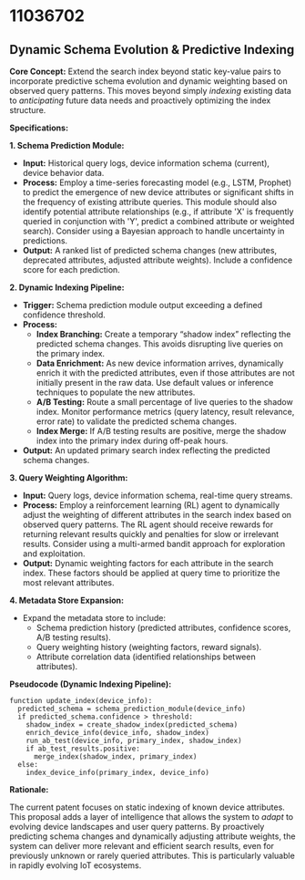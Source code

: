 # 11036702

## Dynamic Schema Evolution & Predictive Indexing

**Core Concept:** Extend the search index beyond static key-value pairs to incorporate predictive schema evolution and dynamic weighting based on observed query patterns. This moves beyond simply *indexing* existing data to *anticipating* future data needs and proactively optimizing the index structure.

**Specifications:**

**1. Schema Prediction Module:**

*   **Input:** Historical query logs, device information schema (current), device behavior data.
*   **Process:** Employ a time-series forecasting model (e.g., LSTM, Prophet) to predict the emergence of new device attributes or significant shifts in the frequency of existing attribute queries.  This module should also identify potential attribute relationships (e.g., if attribute 'X' is frequently queried in conjunction with 'Y', predict a combined attribute or weighted search).  Consider using a Bayesian approach to handle uncertainty in predictions.
*   **Output:**  A ranked list of predicted schema changes (new attributes, deprecated attributes, adjusted attribute weights).  Include a confidence score for each prediction.

**2. Dynamic Indexing Pipeline:**

*   **Trigger:**  Schema prediction module output exceeding a defined confidence threshold.
*   **Process:**
    *   **Index Branching:** Create a temporary “shadow index” reflecting the predicted schema changes.  This avoids disrupting live queries on the primary index.
    *   **Data Enrichment:**  As new device information arrives, dynamically enrich it with the predicted attributes, even if those attributes are not initially present in the raw data.  Use default values or inference techniques to populate the new attributes.
    *   **A/B Testing:**  Route a small percentage of live queries to the shadow index.  Monitor performance metrics (query latency, result relevance, error rate) to validate the predicted schema changes.
    *   **Index Merge:** If A/B testing results are positive, merge the shadow index into the primary index during off-peak hours.
*   **Output:** An updated primary search index reflecting the predicted schema changes.

**3. Query Weighting Algorithm:**

*   **Input:** Query logs, device information schema, real-time query streams.
*   **Process:**  Employ a reinforcement learning (RL) agent to dynamically adjust the weighting of different attributes in the search index based on observed query patterns. The RL agent should receive rewards for returning relevant results quickly and penalties for slow or irrelevant results.  Consider using a multi-armed bandit approach for exploration and exploitation.
*   **Output:**  Dynamic weighting factors for each attribute in the search index. These factors should be applied at query time to prioritize the most relevant attributes.

**4.  Metadata Store Expansion:**

*   Expand the metadata store to include:
    *   Schema prediction history (predicted attributes, confidence scores, A/B testing results).
    *   Query weighting history (weighting factors, reward signals).
    *   Attribute correlation data (identified relationships between attributes).

**Pseudocode (Dynamic Indexing Pipeline):**

```
function update_index(device_info):
  predicted_schema = schema_prediction_module(device_info)
  if predicted_schema.confidence > threshold:
    shadow_index = create_shadow_index(predicted_schema)
    enrich_device_info(device_info, shadow_index)
    run_ab_test(device_info, primary_index, shadow_index)
    if ab_test_results.positive:
      merge_index(shadow_index, primary_index)
  else:
    index_device_info(primary_index, device_info)
```

**Rationale:**

The current patent focuses on static indexing of known device attributes. This proposal adds a layer of intelligence that allows the system to *adapt* to evolving device landscapes and user query patterns. By proactively predicting schema changes and dynamically adjusting attribute weights, the system can deliver more relevant and efficient search results, even for previously unknown or rarely queried attributes.  This is particularly valuable in rapidly evolving IoT ecosystems.